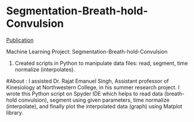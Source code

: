 # Segmentation-Breath-hold-Convulsion
[Publication](https://scholar.google.com/citations?view_op=view_citation&hl=en&user=4KpGYm0AAAAJ&citation_for_view=4KpGYm0AAAAJ:u5HHmVD_uO8C)

Machine Learning Project: Segmentation-Breath-hold-Convulsion 
1. Created scripts in Python to manipulate data files: read, segment, time normalize (interpolates).
 
#About : I assisted Dr. Rajat Emanuel Singh, Assistant professor of Kinesiology at Northwestern College, in his summer research project. I wrote this Python script on Spyder IDE which helps to read data (breath-hold convulsion), segment using given parameters, time normalize (interpolate), and finally plot the interpolated data (graph) using Matplot library. 
